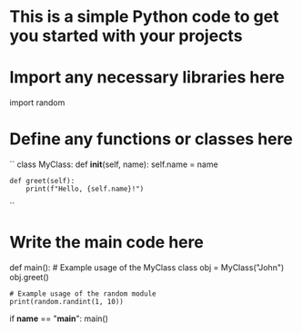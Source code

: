 # This is a simple Python code to get you started with your projects

# Import any necessary libraries here
import random

# Define any functions or classes here
``
class MyClass:
    def __init__(self, name):
        self.name = name
    
    def greet(self):
        print(f"Hello, {self.name}!")
``
# Write the main code here
def main():
    # Example usage of the MyClass class
    obj = MyClass("John")
    obj.greet()

    # Example usage of the random module
    print(random.randint(1, 10))

if __name__ == "__main__":
    main()
